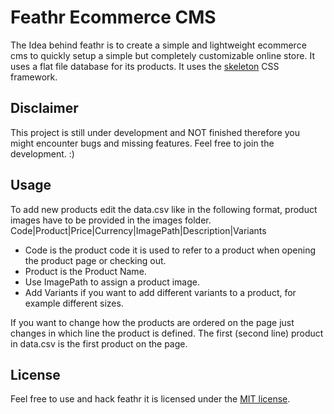 # Feathr Ecommerce CMS
The Idea behind feathr is to create a simple and lightweight ecommerce cms to quickly setup a simple but completely customizable online store. It uses a flat file database for its products. It uses the [skeleton](http://getskeleton.com) CSS framework.

## Disclaimer
This project is still under development and NOT finished therefore you might encounter bugs and missing features.
Feel free to join the development. :) 

## Usage
To add new products edit the data.csv like in the following format, product images have to be provided in the images folder.
  Code|Product|Price|Currency|ImagePath|Description|Variants

- Code is the product code it is used to refer to a product when opening the product page or checking out.
- Product is the Product Name.
- Use ImagePath to assign a product image.
- Add Variants if you want to add different variants to a product, for example different sizes.

If you want to change how the products are ordered on the page just changes in which line the product is defined. The first (second line) product in data.csv is the first product on the page.

## License
Feel free to use and hack feathr it is licensed under the [MIT license](https://en.wikipedia.org/wiki/MIT_License).
